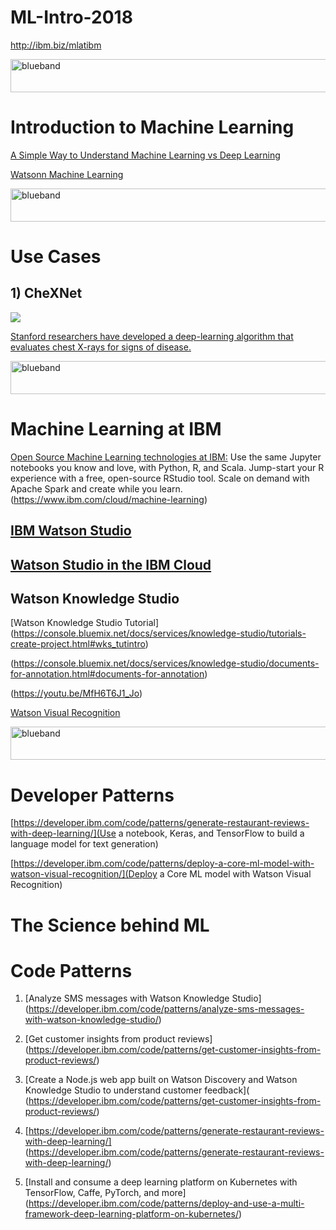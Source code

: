 # ML-Intro-2018

http://ibm.biz/mlatibm

<img src="https://farm5.staticflickr.com/4503/37148677233_71edc5a37b_o.png" width="1041" height="53" alt="blueband">

# Introduction to Machine Learning

[A Simple Way to Understand Machine Learning vs Deep Learning](https://www.zendesk.com/blog/machine-learning-and-deep-learning/)

[Watsonn Machine Learning](https://developer.ibm.com/ai/)

<img src="https://farm5.staticflickr.com/4503/37148677233_71edc5a37b_o.png" width="1041" height="53" alt="blueband">

# Use Cases

## 1) CheXNet

<img src="http://med.stanford.edu/news/all-news/2017/11/algorithm-can-diagnose-pneumonia-better-than-radiologists/_jcr_content/main/image.img.620.high.jpg">

[Stanford researchers have developed a deep-learning algorithm that evaluates chest X-rays for signs of disease.](http://med.stanford.edu/news/all-news/2017/11/algorithm-can-diagnose-pneumonia-better-than-radiologists.html)


<img src="https://farm5.staticflickr.com/4503/37148677233_71edc5a37b_o.png" width="1041" height="53" alt="blueband">

# Machine Learning at IBM

[Open Source Machine Learning technologies at IBM:](https://www.ibm.com/cloud/machine-learning)
Use the same Jupyter notebooks you know and love, with Python, R, and Scala. Jump-start your R experience with a free, open-source RStudio tool. Scale on demand with Apache Spark and create while you learn.
(https://www.ibm.com/cloud/machine-learning)

## [IBM Watson Studio](https://www.ibm.com/cloud/watson-studio)
## [Watson Studio in the IBM Cloud](https://console.bluemix.net/catalog/services/watson-studio)

## Watson Knowledge Studio

[Watson Knowledge Studio Tutorial]
(https://console.bluemix.net/docs/services/knowledge-studio/tutorials-create-project.html#wks_tutintro)

(https://console.bluemix.net/docs/services/knowledge-studio/documents-for-annotation.html#documents-for-annotation)

(https://youtu.be/MfH6T6J1_Jo)

[Watson Visual Recognition](https://www.ibm.com/watson/services/visual-recognition/demo/index.html#watson-demo)

<img src="https://farm5.staticflickr.com/4503/37148677233_71edc5a37b_o.png" width="1041" height="53" alt="blueband">


# Developer Patterns

[https://developer.ibm.com/code/patterns/generate-restaurant-reviews-with-deep-learning/](Use a notebook, Keras, and TensorFlow to build a language model for text generation)

[https://developer.ibm.com/code/patterns/deploy-a-core-ml-model-with-watson-visual-recognition/](Deploy a Core ML model with Watson Visual Recognition)

# The Science behind ML


# Code Patterns

1. [Analyze SMS messages with Watson Knowledge Studio] (https://developer.ibm.com/code/patterns/analyze-sms-messages-with-watson-knowledge-studio/)
1. [Get customer insights from product reviews] (https://developer.ibm.com/code/patterns/get-customer-insights-from-product-reviews/)

1. [Create a Node.js web app built on Watson Discovery and Watson Knowledge Studio to understand customer feedback](  
        (https://developer.ibm.com/code/patterns/get-customer-insights-from-product-reviews/)
1. [https://developer.ibm.com/code/patterns/generate-restaurant-reviews-with-deep-learning/] (https://developer.ibm.com/code/patterns/generate-restaurant-reviews-with-deep-learning/)
1. [Install and consume a deep learning platform on Kubernetes with TensorFlow, Caffe, PyTorch, and more] (https://developer.ibm.com/code/patterns/deploy-and-use-a-multi-framework-deep-learning-platform-on-kubernetes/)




